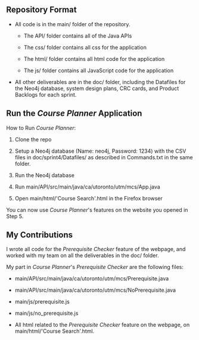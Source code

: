## Repository Format

- All code is in the main/ folder of the repository.

  - The API/ folder contains all of the Java APIs
  
  - The css/ folder contains all css for the application
  
  - The html/ folder contains all html code for the application
  
  - The js/ folder contains all JavaScript code for the application

- All other deliverables are in the doc/ folder, including the Datafiles for the Neo4j database, system design plans, CRC cards, and Product Backlogs for each sprint. 


## Run the _Course Planner_ Application

How to Run _Course Planner_:

1. Clone the repo

2. Setup a Neo4j database (Name: neo4j, Password: 1234) with the CSV files in doc/sprint4/Datafiles/ as described in Commands.txt in the same folder.

3. Run the Neo4j database

4. Run main/API/src/main/java/ca/utoronto/utm/mcs/App.java

5. Open main/html/'Course Search'.html in the Firefox browser

You can now use _Course Planner_'s features on the website you opened in Step 5.


## My Contributions

I wrote all code for the _Prerequisite Checker_ feature of the webpage, and worked with my team on all the deliverables in the doc/ folder.

My part in _Course Planner_'s _Prerequisite Checker_ are the following files:

- main/API/src/main/java/ca/utoronto/utm/mcs/Prerequisite.java

- main/API/src/main/java/ca/utoronto/utm/mcs/NoPrerequisite.java

- main/js/prerequisite.js

- main/js/no_prerequisite.js

- All html related to the _Prerequisite Checker_ feature on the webpage, on main/html/'Course Search'.html.
